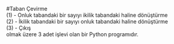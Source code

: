 #Taban Çevirme  
(1) - Onluk tabandaki bir sayıyı ikilik tabandaki haline dönüştürme  
(2) - İkilik tabandaki bir sayıyı onluk tabandaki haline dönüştürme  
(3) - Çıkış  
olmak üzere 3 adet işlevi olan bir Python programıdır.
